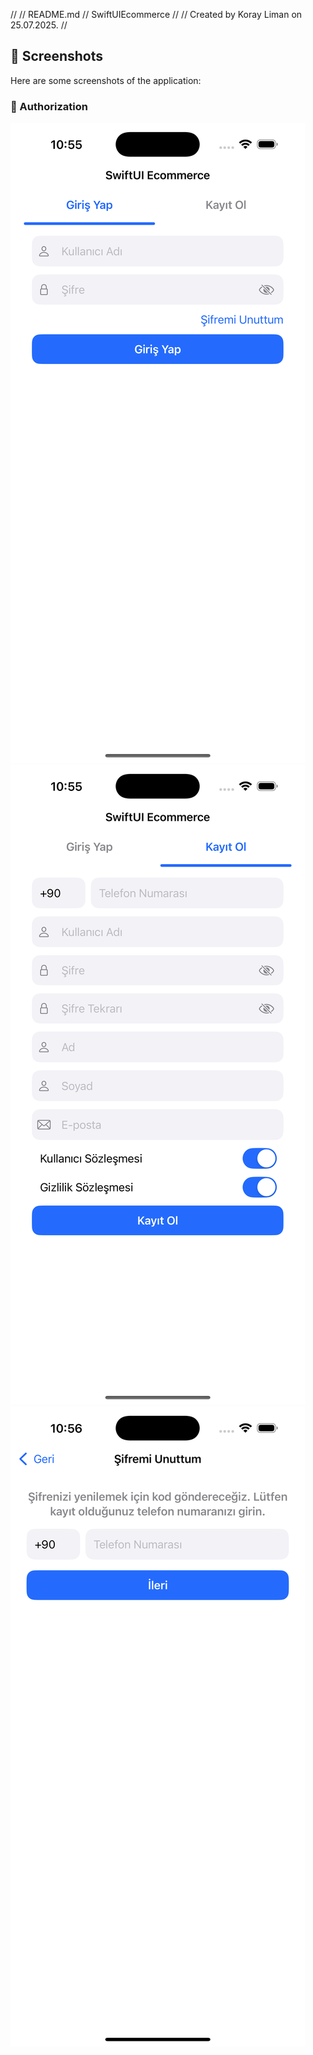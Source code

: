 //
//  README.md
//  SwiftUIEcommerce
//
//  Created by Koray Liman on 25.07.2025.
//

## 📸 Screenshots

Here are some screenshots of the application:

### 🔐 Authorization

![Authorization](Screenshots/login.png)
![Authorization](Screenshots/register.png)
![Authorization](Screenshots/forgot_password.png)

